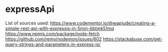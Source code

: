 # expressApi

List of sources used:
https://www.codementor.io/@wapjude/creating-a-simple-rest-api-with-expressjs-in-5min-bbtmk51mq
https://www.npmjs.com/package/node-fetch
https://github.com/remy/nodemon/issues/602
https://stackabuse.com/get-query-strings-and-parameters-in-express-js/
